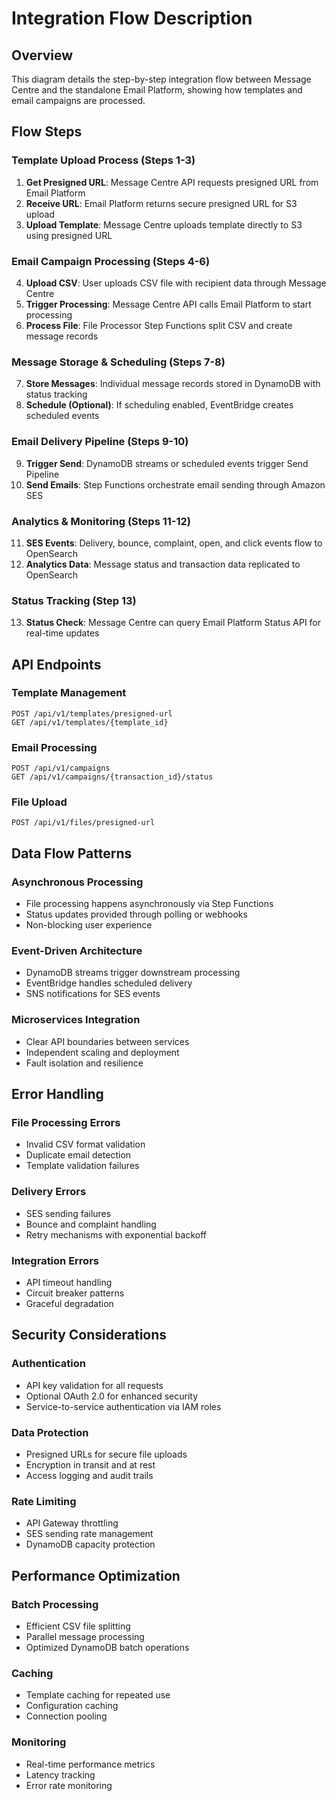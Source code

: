 # Integration Flow Description

## Overview
This diagram details the step-by-step integration flow between Message Centre and the standalone Email Platform, showing how templates and email campaigns are processed.

## Flow Steps

### Template Upload Process (Steps 1-3)
1. **Get Presigned URL**: Message Centre API requests presigned URL from Email Platform
2. **Receive URL**: Email Platform returns secure presigned URL for S3 upload
3. **Upload Template**: Message Centre uploads template directly to S3 using presigned URL

### Email Campaign Processing (Steps 4-6)
4. **Upload CSV**: User uploads CSV file with recipient data through Message Centre
5. **Trigger Processing**: Message Centre API calls Email Platform to start processing
6. **Process File**: File Processor Step Functions split CSV and create message records

### Message Storage & Scheduling (Steps 7-8)
7. **Store Messages**: Individual message records stored in DynamoDB with status tracking
8. **Schedule (Optional)**: If scheduling enabled, EventBridge creates scheduled events

### Email Delivery Pipeline (Steps 9-10)
9. **Trigger Send**: DynamoDB streams or scheduled events trigger Send Pipeline
10. **Send Emails**: Step Functions orchestrate email sending through Amazon SES

### Analytics & Monitoring (Steps 11-12)
11. **SES Events**: Delivery, bounce, complaint, open, and click events flow to OpenSearch
12. **Analytics Data**: Message status and transaction data replicated to OpenSearch

### Status Tracking (Step 13)
13. **Status Check**: Message Centre can query Email Platform Status API for real-time updates

## API Endpoints

### Template Management
```http
POST /api/v1/templates/presigned-url
GET /api/v1/templates/{template_id}
```

### Email Processing
```http
POST /api/v1/campaigns
GET /api/v1/campaigns/{transaction_id}/status
```

### File Upload
```http
POST /api/v1/files/presigned-url
```

## Data Flow Patterns

### Asynchronous Processing
- File processing happens asynchronously via Step Functions
- Status updates provided through polling or webhooks
- Non-blocking user experience

### Event-Driven Architecture
- DynamoDB streams trigger downstream processing
- EventBridge handles scheduled delivery
- SNS notifications for SES events

### Microservices Integration
- Clear API boundaries between services
- Independent scaling and deployment
- Fault isolation and resilience

## Error Handling

### File Processing Errors
- Invalid CSV format validation
- Duplicate email detection
- Template validation failures

### Delivery Errors
- SES sending failures
- Bounce and complaint handling
- Retry mechanisms with exponential backoff

### Integration Errors
- API timeout handling
- Circuit breaker patterns
- Graceful degradation

## Security Considerations

### Authentication
- API key validation for all requests
- Optional OAuth 2.0 for enhanced security
- Service-to-service authentication via IAM roles

### Data Protection
- Presigned URLs for secure file uploads
- Encryption in transit and at rest
- Access logging and audit trails

### Rate Limiting
- API Gateway throttling
- SES sending rate management
- DynamoDB capacity protection

## Performance Optimization

### Batch Processing
- Efficient CSV file splitting
- Parallel message processing
- Optimized DynamoDB batch operations

### Caching
- Template caching for repeated use
- Configuration caching
- Connection pooling

### Monitoring
- Real-time performance metrics
- Latency tracking
- Error rate monitoring
